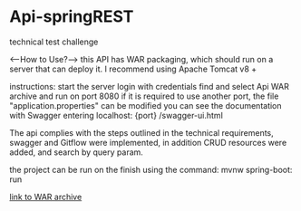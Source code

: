 # Api-springREST
technical test challenge  

<--How to Use?-->
this API has WAR packaging, which should run on a server that can deploy it.
I recommend using Apache Tomcat v8 +  



instructions:
start the server
login with credentials
find and select Api WAR archive and run on port 8080
if it is required to use another port, the file "application.properties"
can be modified
you can see the documentation with Swagger entering localhost: {port} /swagger-ui.html  


The api complies with the steps outlined in the technical 
requirements, swagger and Gitflow were implemented, in addition CRUD
resources were added, and search by query param.  


the project can be run on the finish using the command: mvnw spring-boot: run

[link to WAR archive](https://drive.google.com/file/d/1NuwUq3NMUYTOHwi8HAiVKgjEDWntduvm/view?usp=sharing)

